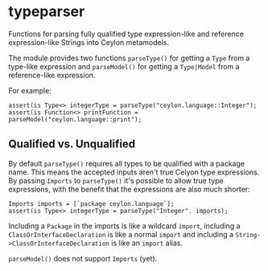 # typeparser

Functions for parsing fully qualified type expression-like and reference expression-like Strings into Ceylon metamodels.

The module provides two functions `parseType()` for getting a `Type` from a type-like expression
and `parseModel()` for getting a `Type|Model` from a reference-like expression.

For example:

    assert(is Type<> integerType = parseType("ceylon.language::Integer");
    assert(is Function<> printFunction = parseModel("ceylon.language::print");
    
## Qualified vs. Unqualified

By default `parseType()` requires all types to be qualified with a 
package name. This means the accepted inputs aren't true Celyon type 
expressions. By passing `Imports` to `parseType()` it's 
possible to allow true type expressions, with the benefit that the 
expressions are also much shorter:

    Imports imports = [`package ceylon.language`];
    assert(is Type<> integerType = parseType("Integer". imports);
    
Including a `Package` in the imports is like a wildcard `import`,
including a `ClassOrInterfaceDeclaration` is like a normal `import` 
and including a `String->ClassOrInterfaceDeclaration` is like
an `import` alias.

`parseModel()` does not support `Imports` (yet).


